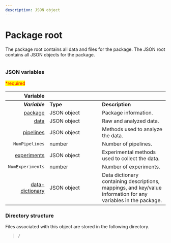 ```yaml
---
description: JSON object
---
```


# Package root

The package root contains all data and files for the package. The JSON root contains all JSON objects for the package.

<div data-full-width="true">

<figure><img src="https://mermaid.ink/img/pako:eNqVlF1vmzAUhv9K5CoSkSAiEU2JK_Wqu5mmTVrvJm48fEi8Akb-0MKi_PfZBjuB9qLlAr8HP-_x8bHMGZWcAsLoIEh3XHz7WbQL8wjOVZI8daR8JQeIxnH1eJ2Nvr78-O7UyoCUKBLZ1y1iE7AOataCjIKaEXDqQLAGWiWjGz2jbGrKSuXWSKxivCWiXw2U-5o8Sf37D5QmkRc-yzh_EFx3pCV1L5mMXJT40KPeatMpTZkpfRzfIRogUguDePEOQ4U-yMi9w-yQ0C5h9mtXcMPb6VDrvMrlcrAka3tIgjSyYrU9Jys99Ba1fbCgnJzVcnnTeItdwwG-xgv3YeV94VBdHWMweHw0c_iNWIPXg8FHE0PYguprWITyLVPju6qqYtMtwV8hoUQeiRCkx9upabLKZ4yzLnzGOmnFR4wzezjRj3gHj70ogYb7NI0HHt9lWTbq5C-j6oiz7oRi1IBoCKPm6p9tngKpIzRQIGwkhYroWhWoaC8G1Z3pPHyhTHGBcEVqCTEiWvGXvi0RVkKDh54ZMX-SJlDmuv3ifBIjfEYnhNMY9Qhv0916l2cP-S7fPGzzfZZfYvTPOdL1fnjy-_1ms9vm-eU_g66S1g?type=png" alt=""><figcaption></figcaption></figure>

</div>

### JSON variables

<mark style="color:red;">\*required</mark>

<table data-header-hidden data-full-width="false"><thead><tr><th align="right">Variable</th><th width="149"></th><th></th></tr></thead><tbody><tr><td align="right"><em><strong>Variable</strong></em></td><td><strong>Type</strong></td><td><strong>Description</strong></td></tr><tr><td align="right"><a href="_package.md">package</a></td><td>JSON object</td><td>Package information.</td></tr><tr><td align="right"><a href="data/">data</a></td><td>JSON object</td><td>Raw and analyzed data.</td></tr><tr><td align="right"><a href="pipelines/">pipelines</a></td><td>JSON object</td><td>Methods used to analyze the data.</td></tr><tr><td align="right"><code>NumPipelines</code></td><td>number</td><td>Number of pipelines.</td></tr><tr><td align="right"><a href="experiments.md">experiments</a></td><td>JSON object</td><td>Experimental methods used to collect the data.</td></tr><tr><td align="right"><code>NumExperiments</code></td><td>number</td><td>Number of experiments.</td></tr><tr><td align="right"><a href="data-dictionary.md">data-dictionary</a></td><td>JSON object</td><td>Data dictionary containing descriptions, mappings, and key/value information for any variables in the package.</td></tr></tbody></table>

### Directory structure

Files associated with this object are stored in the following directory.

> `/`
